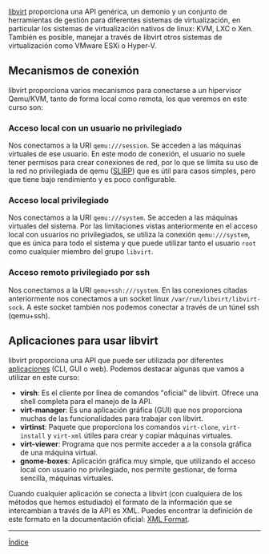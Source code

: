 [libvirt](https://libvirt.org/) proporciona una API genérica, un demonio y un conjunto de herramientas de gestión para diferentes sistemas de virtualización, en particular los sistemas de virtualización nativos de linux: KVM, LXC o Xen. También es posible,  manejar a través de libvirt otros sistemas de virtualización como VMware ESXi o Hyper-V.


## Mecanismos de conexión

libvirt proporciona varios mecanismos para conectarse a un hipervisor Qemu/KVM, tanto de forma local como remota, los que veremos en este curso son:


### Acceso local con un usuario no privilegiado

Nos conectamos a la URI `qemu:///session`. Se acceden a las máquinas virtuales de ese usuario. En este modo de conexión, el usuario no suele tener permisos para crear conexiones de red, por lo que se limita su uso de la red no privilegiada de qemu ([SLIRP](https://wiki.qemu.org/Documentation/Networking#User_Networking_.28SLIRP.29)) que es útil para casos simples, pero que tiene bajo rendimiento y es poco configurable. 

### Acceso local privilegiado

Nos conectamos a la URI `qemu:///system`. Se acceden a las máquinas virtuales del sistema. Por las limitaciones vistas anteriormente en el acceso local con usuarios no privilegiados, se utiliza la conexión `qemu:///system`, que es única para todo el sistema y que puede utilizar tanto el usuario `root` como cualquier miembro del grupo `libvirt`.

### Acceso remoto privilegiado por ssh

Nos conectamos a la URI `qemu+ssh:///system`. En las conexiones citadas anteriormente nos conectamos a un socket linux `/var/run/libvirt/libvirt-sock`. A este socket también nos podemos conectar a través de un túnel ssh (qemu+ssh).

## Aplicaciones para usar libvirt

libvirt proporciona una API que puede ser utilizada por diferentes [aplicaciones](https://libvirt.org/apps.html) (CLI, GUI o web). Podemos destacar algunas que vamos a utilizar en este curso:

* **virsh**: Es el cliente por línea de comandos "oficial" de libvirt. Ofrece una shell completa para el manejo de la API.
* **virt-manager**: Es una aplicación gráfica (GUI) que nos proporciona muchas de las funcionalidades para trabajar con libvirt.
* **virtinst**: Paquete que proporciona los comandos `virt-clone`, `virt-install` y `virt-xml` útiles para crear y copiar máquinas virtuales.
* **virt-viewer**: Programa que nos permite acceder a a la consola gráfica de una máquina virtual.
* **gnome-boxes**: Aplicación gráfica muy simple, que utilizando el acceso local con usuario no privilegiado, nos permite gestionar, de forma sencilla, máquinas virtuales.

Cuando cualquier aplicación se conecta a libvirt (con cualquiera de los métodos que hemos estudiado) el formato de la información que se intercambian a través de la API es XML. Puedes encontrar la definición de este formato en la documentación oficial: [XML Format](https://libvirt.org/format.html).

---

[Índice](https://github.com/josedom24/curso_virtualizacion_linux)
